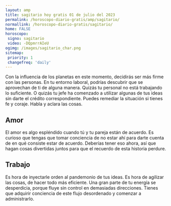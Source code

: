 ```yaml
---
layout: amp
title: sagitario hoy gratis 01 de julio del 2023 
permalink: /horoscopo-diario-gratis/amp/sagitario/
normallink: /horoscopo-diario-gratis/sagitario/
home: FALSE
horoscopo:
 signo: sagitario
 video: -DQpmrrAIeU
ogimg: /images/sagitario_char.png
sitemap:
 priority: 1
 changefreq: 'daily'
---
```



Con la influencia de los planetas en este momento, decidirás ser más firme con las personas. En tu entorno laboral, podrías descubrir que se aprovechan de ti de alguna manera. Quizás tu personal no está trabajando lo suficiente. O quizás tu jefe ha comenzado a utilizar algunas de tus ideas sin darte el crédito correspondiente. Puedes remediar la situación si tienes fe y coraje. Habla y aclara las cosas.

## Amor

El amor es algo espléndido cuando tú y tu pareja están de acuerdo. Es curioso que tengas que tomar conciencia de no estar ahí para darte cuenta de en qué consiste estar de acuerdo. Deberías tener eso ahora, así que hagan cosas divertidas juntos para que el recuerdo de esta historia perdure.

## Trabajo

Es hora de inyectarle orden al pandemonio de tus ideas. Es hora de agilizar las cosas, de hacer todo más eficiente. Una gran parte de tu energía se desperdicia, porque fluye sin control en demasiadas direcciones. Tienes que adquirir conciencia de este flujo desordenado y comenzar a administrarlo.